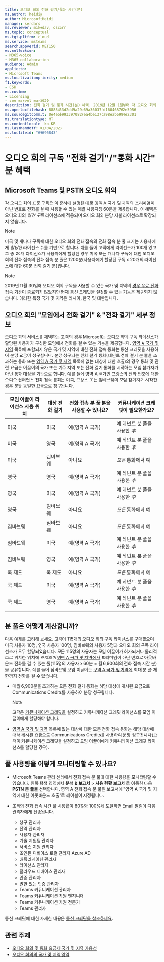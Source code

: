 ```yaml
---
title: 오디오 회의 전화 걸기/통화 시간(분)
ms.author: heidip
author: MicrosoftHeidi
manager: serdars
ms.reviewer: mikedav, oscarr
ms.topic: conceptual
ms.tgt.pltfrm: cloud
ms.service: msteams
search.appverid: MET150
ms.collection:
- M365-voice
- M365-collaboration
audience: Admin
appliesto:
- Microsoft Teams
ms.localizationpriority: medium
f1.keywords:
- CSH
ms.custom:
- Licensing
- seo-marvel-mar2020
description: 전화 걸기 및 통화 시간(분) 혜택. 2019년 12월 1일부터 각 오디오 회의 구독은 영역 A 국가 및 지역에 매월 사용자당 60분을 제공합니다.
ms.openlocfilehash: 8885453d2dd9a29b69a36037fd160468762e5956
ms.sourcegitcommit: 0e4e5b9933970827ea4be137ca98eab6994e2301
ms.translationtype: MT
ms.contentlocale: ko-KR
ms.lasthandoff: 01/04/2023
ms.locfileid: "69696843"
---
```

# <a name="audio-conferencing-subscription-dial-outcall-me-at-minutes-benefit"></a>오디오 회의 구독 "전화 걸기"/"통화 시간" 분 혜택

## <a name="microsoft-teams-and-pstn-audio-conferencing"></a>Microsoft Teams 및 PSTN 오디오 회의

각 오디오 회의 표준 구독은 이 문서에 설명된 대로 영역 A 국가 및 지역의 프리미엄이 아닌 번호로 전화를 걸 때 사용할 수 있는 매월 사용자당 60분을 제공합니다. 이 혜택은 오디오 회의 *월간 구독* 라이선스에 적용되며 오디오 회의 분당 지불 라이선스로 확장되지 않습니다.

> [!NOTE]
> 미국 및 캐나다 구독에 대한 오디오 회의 전화 접속의 전화 접속 분 풀 크기는 사용자에게 *할당된* 라이선스 수를 기반으로 합니다. 예를 들어 고객에게 라이선스가 100개 있고 그 중 20개 라이선스가 사용자에게 할당된 경우 미국 또는 캐나다 구독에 대한 오디오 회의 전화 접속의 전화 접속 분 풀은 1200분(사용자에게 할당된 구독 x 20개의 라이선스에 대한 60분 전화 걸기 분)입니다.

> [!NOTE]
> 2019년 11월 30일에 오디오 회의 구독을 사용할 수 있는 국가 및 지역의 [경우 무료 전화 접속 기간이](complimentary-dial-out-period.md) 종료되지 않았지만 현재 통신 크레딧을 설정할 수 있는 기능은 제공되지 않습니다. 이러한 특정 국가 및 지역은 러시아, 한국 및 대만입니다.

## <a name="audio-conferencing-dial-out-from-a-meeting--call-me-at-details"></a>오디오 회의 "모임에서 전화 걸기" & "전화 걸기" 세부 정보

오디오 회의 서비스를 채택하는 고객의 경우 Microsoft는 오디오 회의 구독 라이선스가 할당된 사용자가 구성한 모임에서 전화를 걸 수 있는 기능을 제공합니다. [영역 A 국가 및 지역](audio-conferencing-zones.md) 목록에 포함되지 않은 국가 및 지역에 대한 전화 접속 통화는 통신 크레딧을 사용하여 분당 요금이 청구됩니다. 분당 청구되는 전화 걸기 통화(테넌트 전화 걸기 분 풀을 초과하는 통화 또는 [영역 A 국가 및 지역](audio-conferencing-zones.md) 목록에 없는 대상에 대한 호출)의 경우 통화 및 관련 요금은 이끌이의 국가 또는 거주 지역 또는 전화 걸기 통화를 시작하는 모임 참가자가 아닌 통화 대상을 기반으로 합니다. 예를 들어 영역 A 국가인 프랑스의 전화 번호에 대한 오디오 컨퍼런스 전화 접속 통화는 미국, 프랑스 또는 짐바브웨의 모임 참가자가 시작한 경우 분당 동일한 요금으로 청구됩니다.

|모임 이끌이 라이선스 사용 위치 |대상 전화 걸기 |전화 접속 분 풀 분을 사용할 수 있나요?|커뮤니케이션 크레딧이 필요한가요?|
|---------|---------|---------|---------|
|미국 |미국 |예(영역 A 국가) |예 테넌트 분 풀을 사용한 *후*         |
|미국 |영국|예(영역 A 국가) |  예 테넌트 분 풀을 사용한 *후*       |
|미국     |짐바브웨|    아니요     |     *모든* 통화에서 예    |
|영국     |영국|예(영역 A 국가) |  예 테넌트 분 풀을 사용한 *후*       |
|영국     |미국 |예(영역 A 국가) |  예 테넌트 분 풀을 사용한 *후*       |
|영국     |짐바브웨|    아니요     |   *모든* 통화에서 예      |
|짐바브웨     |짐바브웨|    아니요     |    *모든* 통화에서 예     |
|짐바브웨     |미국 | 예(영역 A 국가) | 예 테넌트 분 풀을 사용한 *후*        |
|짐바브웨     |영국 | 예(영역 A 국가) | 예 테넌트 분 풀을 사용한 *후*        |
|쿡 제도     |쿡 제도 |   아니요      |    *모든* 통화에서 예     |
|쿡 제도     |미국  | 예(영역 A 국가) |  예 테넌트 분 풀을 사용한 *후*       |
|쿡 제도     |영국 | 예(영역 A 국가) | 예 테넌트 분 풀을 사용한 *후*        |
|    |         |         |         |

## <a name="how-are-minute-pools-calculated"></a>분 풀은 어떻게 계산합니까?

다음 예제를 고려해 보세요. 고객이 115개의 오디오 회의 구독 라이선스를 구매했으며 미국 사용자 10명, 영국 사용자 100명, 짐바브웨의 사용자 5명과 오디오 회의 구독 라이선스가 모두 할당되었습니다. 모든 115명의 사용자는 모임 이끌이가 허가되거나 물리적으로 위치한 위치에 *관계없이* [영역 A 국가 및 지역에서](audio-conferencing-zones.md) 프리미엄이 아닌 번호로 아웃바운드 전화를 걸 수 있는 풀(115명의 사용자 x 60분 = 월 6,900회의 전화 접속 시간 분)을 공유합니다. 예를 들어 짐바브웨 모임 이끌이는 [구역 A 국가 및 지역에](audio-conferencing-zones.md) 최대 분 풀 제한까지 전화를 걸 수 있습니다.

- 매월 6,900분을 초과하는 모든 전화 걸기 통화는 해당 대상에 게시된 요금으로 Communications Credits를 사용하여 분당 청구됩니다.

   > [!NOTE]
   > 고객은 [커뮤니케이션 크레딧을](what-are-communications-credits.md) 설정하고 커뮤니케이션 크레딧 라이선스를 모임 이끌이에게 할당해야 합니다.

- [영역 A 국가 및 지역](audio-conferencing-zones.md) 목록에 없는 대상에 대한 모든 전화 접속 통화는 해당 대상에 대해 게시된 요금으로 Communications Credits를 사용하여 분당 청구됩니다(고객이 커뮤니케이션 크레딧을 설정하고 모임 이끌이에게 커뮤니케이션 크레딧 라이선스를 할당한 경우).

## <a name="how-can-i-monitor-minute-my-pool-usage"></a>풀 사용량을 어떻게 모니터링할 수 있나요?

- Microsoft Teams 관리 센터에서 전화 접속 분 풀에 대한 사용량을 모니터링할 수 있습니다. 왼쪽 탐색 영역에서 **분석 & 보고서** > **사용 현황 보고서** 로 이동한 다음 **PSTN 분 풀을** 선택합니다. 영역 A 전화 접속 분 풀은 보고서에 "영역 A 국가 및 지역에 대한 아웃바운드 호출"로 레이블이 지정됩니다.
- 조직의 전화 접속 시간 풀 사용률이 80%와 100%에 도달하면 Email 알림이 다음 관리자에게 전송됩니다.

  - 청구 관리자
  - 전역 관리자
  - 사용자 관리자
  - 기술 지원팀 관리자
  - 서비스 지원 관리자
  - 조인된 디바이스 로컬 관리자 Azure AD
  - 애플리케이션 관리자
  - 라이선스 관리자
  - 클라우드 디바이스 관리자
  - 인증 관리자
  - 권한 있는 인증 관리자
  - Teams 커뮤니케이션 관리자
  - Teams 커뮤니케이션 지원 엔지니어
  - Teams 커뮤니케이션 지원 전문가
  - Teams 관리자

통신 크레딧에 대한 자세한 내용은 [통신 크레딧을 참조하세요](what-are-communications-credits.md).

## <a name="related-topics"></a>관련 주제

- [오디오 회의 및 통화 요금제 국가 및 지역 가용성](country-and-region-availability-for-audio-conferencing-and-calling-plans/country-and-region-availability-for-audio-conferencing-and-calling-plans.md)
- [오디오 회의의 국가 및 지역 영역](audio-conferencing-zones.md)
